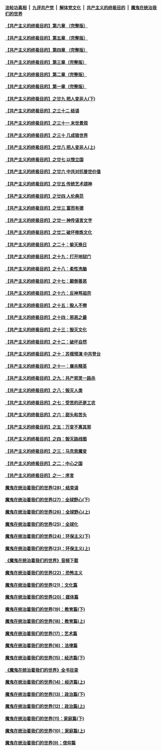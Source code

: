 ####  [法轮功真相](../../../../basic/blob/master/README.md?t=07051431) &nbsp;|&nbsp; [九评共产党](../../../../9ping.md/blob/master/README.md?t=07051431) &nbsp;|&nbsp; [解体党文化](../../../../jtdwh.md/blob/master/README.md?t=07051431)  &nbsp;|&nbsp; [共产主义的终极目的](../../../../gczydzjmd.md/blob/master/README.md?t=07051431) &nbsp;|&nbsp; [魔鬼在统治我们的世界](../../../../mgztzwmdsj.md/blob/master/README.md?t=07051431) 

#### [【共产主义的终极目的】第六章 （完整版）](../pages/nsc422/n11428913.md?t=07051431) 

#### [【共产主义的终极目的】第五章 （完整版）](../pages/nsc422/n11428912.md?t=07051431) 

#### [【共产主义的终极目的】第四章 （完整版）](../pages/nsc422/n11428907.md?t=07051431) 

#### [【共产主义的终极目的】第三章（完整版）](../pages/nsc422/n11428848.md?t=07051431) 

#### [【共产主义的终极目的】第二章（完整版）](../pages/nsc422/n11428831.md?t=07051431) 

#### [【共产主义的终极目的】第一章（完整版）](../pages/nsc422/n11417651.md?t=07051431) 

#### [【共产主义的终极目的】之廿九 把人变非人(下)](../pages/nsc422/n11344140.md?t=07051431) 

#### [【共产主义的终极目的】之三十二 结语](../pages/nsc422/n11360535.md?t=07051431) 

#### [【共产主义的终极目的】之三十一 末世景观](../pages/nsc422/n11351129.md?t=07051431) 

#### [【共产主义的终极目的】之三十 几成狼世界](../pages/nsc422/n11348280.md?t=07051431) 

#### [【共产主义的终极目的】之廿八 把人变非人(上)](../pages/nsc422/n11340492.md?t=07051431) 

#### [【共产主义的终极目的】之廿七 以恨立国](../pages/nsc422/n11336944.md?t=07051431) 

#### [【共产主义的终极目的】之廿六 中共对抗普世价值](../pages/nsc422/n11324785.md?t=07051431) 

#### [【共产主义的终极目的】之廿五 传统艺术颂神](../pages/nsc422/n11296396.md?t=07051431) 

#### [【共产主义的终极目的】之廿四 人伦典范](../pages/nsc422/n11296397.md?t=07051431) 

#### [【共产主义的终极目的】之廿三 富而有德](../pages/nsc422/n11283598.md?t=07051431) 

#### [【共产主义的终极目的】之廿一 神传语言文字](../pages/nsc422/n11263265.md?t=07051431) 

#### [【共产主义的终极目的】之廿二 破坏修炼文化](../pages/nsc422/n11245728.md?t=07051431) 

#### [【共产主义的终极目的】之二十：偷天换日](../pages/nsc422/n11238846.md?t=07051431) 

#### [【共产主义的终极目的】之十九：打开地狱门](../pages/nsc422/n11206376.md?t=07051431) 

#### [【共产主义的终极目的】之十八：柔性洗脑](../pages/nsc422/n11199994.md?t=07051431) 

#### [【共产主义的终极目的】之十七：颠倒善恶](../pages/nsc422/n11179782.md?t=07051431) 

#### [【共产主义的终极目的】之十六：反神骂祖宗](../pages/nsc422/n11166798.md?t=07051431) 

#### [【共产主义的终极目的】之十五：毁人不倦](../pages/nsc422/n11166792.md?t=07051431) 

#### [【共产主义的终极目的】之十四：邪恶之最](../pages/nsc422/n11150249.md?t=07051431) 

#### [【共产主义的终极目的】之十三：毁灭文化](../pages/nsc422/n11135227.md?t=07051431) 

#### [【共产主义的终极目的】之十二：破坏自然](../pages/nsc422/n11135214.md?t=07051431) 

#### [【共产主义的终极目的】之十：苏俄预演 中共登台](../pages/nsc422/n11118424.md?t=07051431) 

#### [【共产主义的终极目的】之十一：屠杀精英](../pages/nsc422/n11118442.md?t=07051431) 

#### [【共产主义的终极目的】之九：共产邪灵一路杀](../pages/nsc422/n11114139.md?t=07051431) 

#### [【共产主义的终极目的】之八：毁灭人类](../pages/nsc422/n11108503.md?t=07051431) 

#### [【共产主义的终极目的】之七：受苦的还是工农](../pages/nsc422/n11101809.md?t=07051431) 

#### [【共产主义的终极目的】之六：甜头和苦头](../pages/nsc422/n11096971.md?t=07051431) 

#### [【共产主义的终极目的】之五：万变不离其邪](../pages/nsc422/n11091285.md?t=07051431) 

#### [【共产主义的终极目的】之四：毁灭路线图](../pages/nsc422/n11086284.md?t=07051431) 

#### [【共产主义的终极目的】之三：马克思魔变](../pages/nsc422/n11061941.md?t=07051431) 

#### [【共产主义的终极目的】之二：中心之国](../pages/nsc422/n11047728.md?t=07051431) 

#### [【共产主义的终极目的】之一：序言](../pages/nsc422/n11086077.md?t=07051431) 

#### [魔鬼在统治着我们的世界(28)：结束语](../pages/nsc422/n10936246.md?t=07051431) 

#### [魔鬼在统治着我们的世界(27)：全球野心(下)](../pages/nsc422/n10928319.md?t=07051431) 

#### [魔鬼在统治着我们的世界(26)：全球野心(上)](../pages/nsc422/n10900318.md?t=07051431) 

#### [魔鬼在统治着我们的世界(25)：全球化](../pages/nsc422/n10788205.md?t=07051431) 

#### [魔鬼在统治着我们的世界(24)：环保主义(下)](../pages/nsc422/n10695307.md?t=07051431) 

#### [魔鬼在统治着我们的世界(23)：环保主义(上)](../pages/nsc422/n10688613.md?t=07051431) 

#### [《魔鬼在统治着我们的世界》音频下载](../pages/nsc422/n10635553.md?t=07051431) 

#### [魔鬼在统治着我们的世界(22)：恐怖主义](../pages/nsc422/n10614727.md?t=07051431) 

#### [魔鬼在统治着我们的世界(21)：文化篇](../pages/nsc422/n10597706.md?t=07051431) 

#### [魔鬼在统治着我们的世界(20)：媒体篇](../pages/nsc422/n10586579.md?t=07051431) 

#### [魔鬼在统治着我们的世界(19)：教育篇(下)](../pages/nsc422/n10564808.md?t=07051431) 

#### [魔鬼在统治着我们的世界(18)：教育篇(上)](../pages/nsc422/n10526970.md?t=07051431) 

#### [魔鬼在统治着我们的世界(17)：艺术篇](../pages/nsc422/n10499093.md?t=07051431) 

#### [魔鬼在统治着我们的世界(16)：法律篇](../pages/nsc422/n10485969.md?t=07051431) 

#### [魔鬼在统治着我们的世界(15)：经济篇(下)](../pages/nsc422/n10469975.md?t=07051431) 

#### [《魔鬼在统治着我们的世界》全书目录](../pages/nsc422/n10464261.md?t=07051431) 

#### [魔鬼在统治着我们的世界(14)：经济篇(上)](../pages/nsc422/n10457370.md?t=07051431) 

#### [魔鬼在统治着我们的世界(13)：政治篇(下)](../pages/nsc422/n10448270.md?t=07051431) 

#### [魔鬼在统治着我们的世界(12)：政治篇(上)](../pages/nsc422/n10444576.md?t=07051431) 

#### [魔鬼在统治着我们的世界(11)：家庭篇(下)](../pages/nsc422/n10440961.md?t=07051431) 

#### [魔鬼在统治着我们的世界(10)：家庭篇(上)](../pages/nsc422/n10435448.md?t=07051431) 

#### [魔鬼在统治着我们的世界(9)：信仰篇](../pages/nsc422/n10432159.md?t=07051431) 

